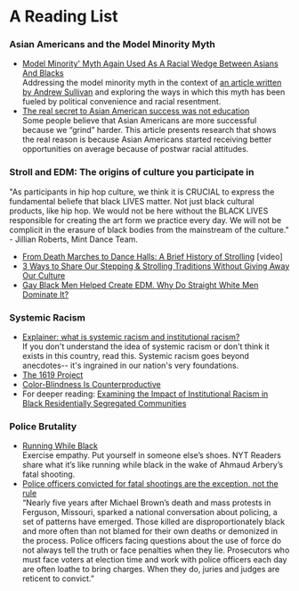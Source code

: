 # A Reading List
### Asian Americans and the Model Minority Myth 
- [Model Minority' Myth Again Used As A Racial Wedge Between Asians And Blacks](https://www.npr.org/sections/codeswitch/2017/04/19/524571669/model-minority-myth-again-used-as-a-racial-wedge-between-asians-and-blacks)
<br> Addressing the model minority myth in the context of [an article written by Andrew Sullivan](https://nymag.com/intelligencer/2017/04/why-do-democrats-feel-sorry-for-hillary-clinton.html) and exploring the ways in which this myth has been fueled by political convenience and racial resentment.
- [The real secret to Asian American success was not education](https://www.washingtonpost.com/news/wonk/wp/2016/11/19/the-real-secret-to-asian-american-success-was-not-education/)
<br> Some people believe that Asian Americans are more successful because we “grind” harder. This article presents research that shows the real reason is because Asian Americans started receiving better opportunities on average because of postwar racial attitudes.
### Stroll and EDM: The origins of culture you participate in
"As participants in hip hop culture, we think it is CRUCIAL to express the fundamental beliefe that black LIVES matter. Not just black cultural products, like hip hop. We would not be here without the BLACK LIVES responsible for creating the art form we practice every day. We will not be complicit in the erasure of black bodies from the mainstream of the culture." - Jillian Roberts, Mint Dance Team.
- [From Death Marches to Dance Halls: A Brief History of Strolling](https://youtu.be/DgSb6x1YuXE) [video]
- [3 Ways to Share Our Stepping & Strolling Traditions Without Giving Away Our Culture](https://www.watchtheyard.com/stroll/3-ways-to-share-our-stepping-strolling-traditions-without-giving-away-our-culture/)
- [Gay Black Men Helped Create EDM. Why Do Straight White Men Dominate It?](https://www.billboard.com/articles/news/pride/8460757/gay-black-men-edm-influence-history)
### Systemic Racism
- [Explainer: what is systemic racism and institutional racism?](https://theconversation.com/explainer-what-is-systemic-racism-and-institutional-racism-131152)
<br> If you don't understand the idea of systemic racism or don't think it exists in this country, read this. Systemic racism goes beyond anecdotes-- it's ingrained in our nation's very foundations. 
- [The 1619 Project](https://www.nytimes.com/interactive/2019/08/14/magazine/1619-america-slavery.html)
- [Color-Blindness Is Counterproductive](https://www.theatlantic.com/politics/archive/2015/09/color-blindness-is-counterproductive/405037/)
- For deeper reading: [Examining the Impact of Institutional Racism in
Black Residentially Segregated Communities](https://digitalscholarship.tsu.edu/cgi/viewcontent.cgi?article=1032&context=rbjpa
)
### Police Brutality
- [Running While Black](https://www.nytimes.com/2020/05/18/sports/running-while-black-ahmaud-arbery.html?action=click&block=associated_collection_recirc&impression_id=422833576&index=1&pgtype=Article&region=footer)
<br>Exercise empathy. Put yourself in someone else’s shoes. NYT Readers share what it’s like running while black in the wake of Ahmaud Arbery’s fatal shooting.
- [Police officers convicted for fatal shootings are the exception, not the rule](https://www.nbcnews.com/news/nbcblk/police-officers-convicted-fatal-shootings-are-exception-not-rule-n982741)
<br> “Nearly five years after Michael Brown’s death and mass protests in Ferguson, Missouri, sparked a national conversation about policing, a set of patterns have emerged. Those killed are disproportionately black and more often than not blamed for their own deaths or demonized in the process. Police officers facing questions about the use of force do not always tell the truth or face penalties when they lie. Prosecutors who must face voters at election time and work with police officers each day are often loathe to bring charges. When they do, juries and judges are reticent to convict.”






